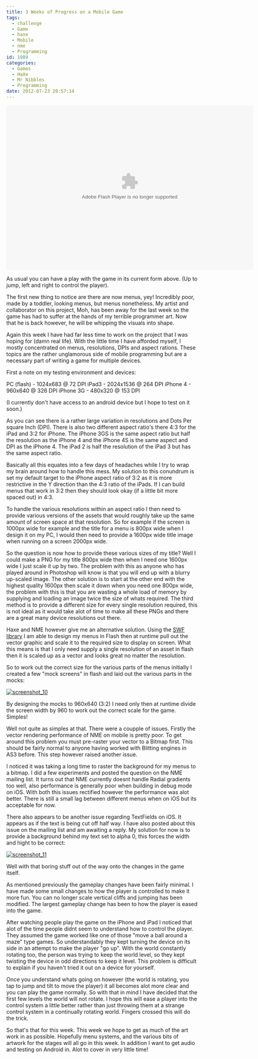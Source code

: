 ```yaml
---
title: 3 Weeks of Progress on a Mobile Game
tags:
  - challenge
  - Game
  - haxe
  - Mobile
  - nme
  - Programming
id: 1989
categories:
  - Games
  - HaXe
  - Mr Nibbles
  - Programming
date: 2012-07-23 20:57:14
---
```


<object id="test1" width="650" height="400" classid="clsid:d27cdb6e-ae6d-11cf-96b8-444553540000" codebase="https://download.macromedia.com/pub/shockwave/cabs/flash/swflash.cab#version=6,0,40,0"><param name="src" value="https://mikecann.co.uk/wp-content/uploads/2012/07/Main7.swf" /><param name="pluginspage" value="https://www.adobe.com/go/getflashplayer" /><embed id="test1" width="650" height="433" type="application/x-shockwave-flash" src="https://mikecann.co.uk/wp-content/uploads/2012/07/Main7.swf" pluginspage="https://www.adobe.com/go/getflashplayer" /></object>

As usual you can have a play with the game in its current form above. (Up to jump, left and right to control the player).

The first new thing to notice are there are now menus, yey! Incredibly poor, made by a toddler, looking menus, but menus nonetheless. My artist and collaborator on this project, Moh, has been away for the last week so the game has had to suffer at the hands of my terrible programmer art. Now that he is back however, he will be whipping the visuals into shape.

Again this week I have had far less time to work on the project that I was hoping for (damn real life). With the little time I have afforded myself, I mostly concentrated on menus, resolutions, DPIs and aspect rations. These topics are the rather unglamorous side of mobile programming but are a necessary part of writing a game for multiple devices.

First a note on my testing environment and devices:

PC (flash) - 1024x683 @ 72 DPI
iPad3 - 2024x1536 @ 264 DPI
iPhone 4 - 960x640 @ 326 DPI
iPhone 3G - 480x320 @ 153 DPI

(I currently don't have access to an android device but I hope to test on it soon.)

As you can see there is a rather large variation in resolutions and Dots Per square Inch (DPI). There is also two different aspect ratio's there 4:3 for the iPad and 3:2 for iPhone. The iPhone 3GS is the same aspect ratio but half the resolution as the iPhone 4 and the iPhone 4S is the same aspect and DPI as the iPhone 4\. The iPad 2 is half the resolution of the iPad 3 but has the same aspect ratio.

Basically all this equates into a few days of headaches while I try to wrap my brain around how to handle this mess. My solution to this conundrum is set my default target to the iPhone aspect ratio of 3:2 as it is more restrictive in the Y direction than the 4:3 ratio of the iPads. If I can build menus that work in 3:2 then they should look okay (if a little bit more spaced out) in 4:3\. 

To handle the various resolutions within an aspect ratio I then need to provide various versions of the assets that would roughly take up the same amount of screen space at that resolution. So for example if the screen is 1000px wide for example and the title for a menu is 800px wide when I design it on my PC, I would then need to provide a 1600px wide title image when running on a screen 2000px wide.

So the question is now how to provide these various sizes of my title? Well I could make a PNG for my title 800px wide then when I need one 1600px wide I just scale it up by two. The problem with this as anyone who has played around in Photoshop will know is that you will end up with a blurry up-scaled image. The other solution is to start at the other end with the highest quality 1600px then scale it down when you need one 800px wide, the problem with this is that you are wasting a whole load of memory by supplying and loading an image twice the size of whats required. The third method is to provide a different size for every single resolution required, this is not ideal as it would take alot of time to make all these PNGs and there are a great many device resolutions out there.

Haxe and NME however give me an alternative solution. Using the [SWF library](https://www.joshuagranick.com/blog/2012/01/24/embedding-swfs-makes-nme-meme-friendly/) I am able to design my menus in Flash then at runtime pull out the vector graphic and scale it to the required size to display on screen. What this means is that I only need supply a single resolution of an asset in flash then it is scaled up as a vector and looks great no matter the resolution.

So to work out the correct size for the various parts of the menus initially I created a few "mock screens" in flash and laid out the various parts in the mocks:

[![](https://mikecann.co.uk/wp-content/uploads/2012/07/screenshot_10.gif "screenshot_10")](https://mikecann.co.uk/wp-content/uploads/2012/07/screenshot_10.gif)

By designing the mocks to 960x640 (3:2) I need only then at runtime divide the screen width by 960 to work out the correct scale for the game. Simples!

Well not quite as simples at that. There were a coupple of issues. Firstly the vector rendering performance of NME on mobile is pretty poor. To get around this problem you must pre-raster your vector to a Bitmap first. This should be fairly normal to anyone having worked with Blitting engines in AS3 before. This step however raised another issue.

I noticed it was taking a long time to raster the background for my menus to a bitmap. I did a few experiments and posted the question on the NME mailing list. It turns out that NME currently doesnt handle Radial gradients too well, also performance is generally poor when building in debug mode on iOS. With both this issues rectified however the performance was alot better. There is still a small lag between different menus when on iOS but its acceptable for now.

There also appears to be another issue regarding TextFields on iOS. It appears as if the text is being cut off half way. I have also posted about this issue on the mailing list and am awaiting a reply. My solution for now is to provide a background behind my text set to alpha 0, this forces the width and hight to be correct:

[![](https://mikecann.co.uk/wp-content/uploads/2012/07/screenshot_11.gif "screenshot_11")](https://mikecann.co.uk/wp-content/uploads/2012/07/screenshot_11.gif)

Well with that boring stuff out of the way onto the changes in the game itself. 

As mentioned previously the gameplay changes have been fairly minimal. I have made some small changes to how the player is controlled to make it more fun. You can no longer scale vertical cliffs and jumping has been modified. The largest gameplay change has been to how the player is eased into the game.

After watching people play the game on the iPhone and iPad I noticed that alot of the time people didnt seem to understand how to control the player. They assumed the game worked like one of those "move a ball around a maze" type games. So understandably they kept turning the device on its side in an attempt to make the player "go up". With the world constantly rotating too, the person was trying to keep the world level, so they kept twisting the device in odd directions to keep it level. This problem is difficult to explain if you haven't tried it out on a device for yourself.

Once you understand whats going on however (the world is rotating, you tap to jump and tilt to move the player) it all becomes alot more clear and you can play the game normally. So with that in mind I have decided that the first few levels the world will not rotate. I hope this will ease a player into the control system a little better rather than just throwing them at a strange control system in a continually rotating world. Fingers crossed this will do the trick.

So that's that for this week. This week we hope to get as much of the art work in as possible. Hopefully menu systems, and the various bits of artwork for the stages will all go in this week. In addition I want to get audio and testing on Android in. Alot to cover in very little time!